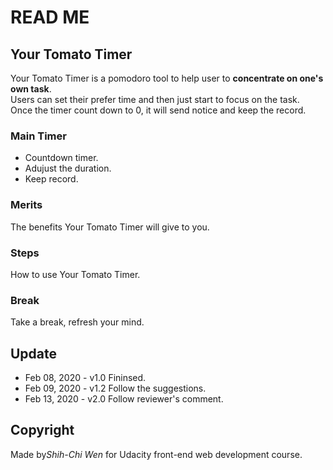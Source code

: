 # READ ME
## Your Tomato Timer
Your Tomato Timer is a pomodoro tool to help user to **concentrate on one's own task**.  
Users can set their prefer time and then just start to focus on the task.  
Once the timer count down to 0, it will send notice and keep the record.

### Main Timer
- Countdown timer.
- Adujust the duration.
- Keep record.

### Merits
The benefits Your Tomato Timer will give to you.

### Steps
How to use Your Tomato Timer.

### Break
Take a break, refresh your mind.

## Update
- Feb 08, 2020 - v1.0 Fininsed.
- Feb 09, 2020 - v1.2 Follow the suggestions.
- Feb 13, 2020 - v2.0 Follow reviewer's comment.

## Copyright
Made by*Shih-Chi Wen* for Udacity front-end web development course.
